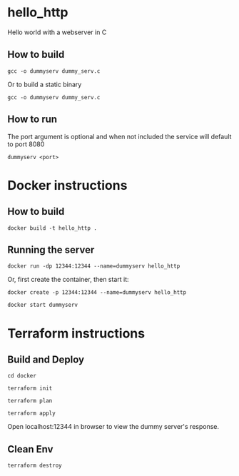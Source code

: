 # hello_http
Hello world with a webserver in C


## How to build
```gcc -o dummyserv dummy_serv.c```

Or to build a static binary

```gcc -o dummyserv dummy_serv.c```

## How to run
The port argument is optional and when not included the service will default to port 8080

```dummyserv <port>```

# Docker instructions

## How to build
```docker build -t hello_http .```

## Running the server
```docker run -dp 12344:12344 --name=dummyserv hello_http```

Or, first create the container, then start it:

```docker create -p 12344:12344 --name=dummyserv hello_http```

```docker start dummyserv```

# Terraform instructions

## Build and Deploy
```cd docker```

```terraform init```

```terraform plan```

```terraform apply```

Open localhost:12344 in browser to view the dummy server's response.

## Clean Env
```terraform destroy```
